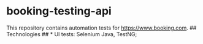 # booking-testing-api
This repository contains automation tests for https://www.booking.com.   ## Technologies ## * UI tests: Selenium Java, TestNG; 
